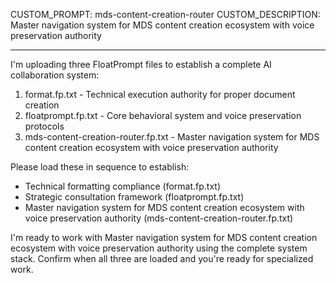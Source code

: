 CUSTOM_PROMPT: mds-content-creation-router
CUSTOM_DESCRIPTION: Master navigation system for MDS content creation ecosystem with voice preservation authority

---

I'm uploading three FloatPrompt files to establish a complete AI collaboration system:

1. format.fp.txt - Technical execution authority for proper document creation
2. floatprompt.fp.txt - Core behavioral system and voice preservation protocols  
3. mds-content-creation-router.fp.txt - Master navigation system for MDS content creation ecosystem with voice preservation authority

Please load these in sequence to establish:
- Technical formatting compliance (format.fp.txt)
- Strategic consultation framework (floatprompt.fp.txt)
- Master navigation system for MDS content creation ecosystem with voice preservation authority (mds-content-creation-router.fp.txt)

I'm ready to work with Master navigation system for MDS content creation ecosystem with voice preservation authority using the complete system stack. Confirm when all three are loaded and you're ready for specialized work. 